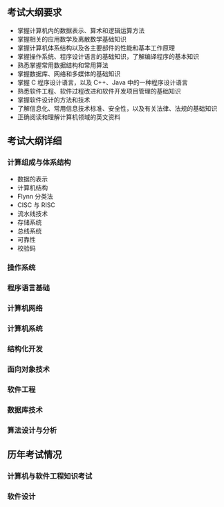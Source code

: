 ## 考试大纲要求

- 掌握计算机内的数据表示、算术和逻辑运算方法
- 掌握相关的应用数学及离散数学基础知识
- 掌握计算机体系结构以及各主要部件的性能和基本工作原理
- 掌握操作系统、程序设计语言的基础知识，了解编译程序的基本知识
- 熟悉掌握常用数据结构和常用算法
- 掌握数据库、网络和多媒体的基础知识
- 掌握 C 程序设计语言，以及 C++、Java 中的一种程序设计语言
- 熟悉软件工程、软件过程改进和软件开发项目管理的基础知识
- 掌握软件设计的方法和技术
- 了解信息化、常用信息技术标准、安全性，以及有关法律、法规的基础知识
- 正确阅读和理解计算机领域的英文资料

## 考试大纲详细

### 计算组成与体系结构

- 数据的表示
- 计算机结构
- Flynn 分类法
- CISC 与 RISC
- 流水线技术
- 存储系统
- 总线系统
- 可靠性
- 校验码

### 操作系统

### 程序语言基础

### 计算机网络

### 计算机系统

### 结构化开发

### 面向对象技术

### 软件工程

### 数据库技术

### 算法设计与分析

## 历年考试情况

### 计算机与软件工程知识考试

### 软件设计
